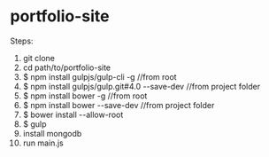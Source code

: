 # portfolio-site

Steps:

1) git clone
2) cd path/to/portfolio-site
3) $ npm install gulpjs/gulp-cli -g //from root
4) $ npm install gulpjs/gulp.git#4.0 --save-dev //from project folder
5) $ npm install bower -g //from root
6) $ npm install bower --save-dev //from project folder
7) $ bower install --allow-root
8) $ gulp
9) install mongodb
10) run main.js
